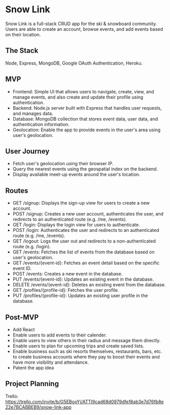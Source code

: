 # Snow Link
Snow Link is a full-stack CRUD app for the ski & snowboard community. Users are able to create an account, browse events, and add events based on their location.

## The Stack
Node, Express, MongoDB, Google OAuth Authentication, Heroku. 

## MVP 
- Frontend: Simple UI that allows users to navigate, create, view, and manage events, and also create and update their profile using authentication.
- Backend: Node.js server built with Express that handles user requests, and manages data.
- Database: MongoDB collection that stores event data, user data, and authentication information.
- Geolocation: Enable the app to provide events in the user's area using user's geolocation.

## User Journey
- Fetch user's geolocation using their browser IP.
- Query the nearest events using the geospatial index on the backend.
- Display available meet-up events around the user's location.

## Routes
- GET /signup: Displays the sign-up view for users to create a new account.
- POST /signup: Creates a new user account, authenticates the user, and redirects to an authenticated route (e.g. /me, /events).
- GET /login: Displays the login view for users to authenticate.
- POST /login: Authenticates the user and redirects to an authenticated route (e.g. /me, /events).
- GET /logout: Logs the user out and redirects to a non-authenticated route (e.g. /login).
- GET /events: Fetches the list of events from the database based on user's geolocation.
- GET /events/{event-id}: Fetches an event detail based on the specific event ID.
- POST /events: Creates a new event in the database.
- PUT /events/{event-id}: Updates an existing event in the database.
- DELETE /events/{event-id}: Deletes an existing event from the database.
- GET /profiles/{profile-id}: Fetches the user profile.
- PUT /profiles/{profile-id}: Updates an existing user profile in the database.

## Post-MVP
- Add React
- Enable users to add events to their calender.
- Enable users to view others in their radius and message them directly.
- Enable users to plan for upcoming trips and create saved lists.
- Enable business such as ski resorts themselves, restaurants, bars, etc. to create business accounts where they pay to boost their events and have more visibility and attendance.
- Patent the app idea

## Project Planning
Trello: https://trello.com/invite/b/G5EBooYj/ATTI9cad68d0979dfe18ab3e7d76fb8e22e7BCABBEB9/snow-link-app 

